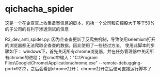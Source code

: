 # qichacha_spider
这是一个在企查查上收集备案信息的脚本，包括一个公司和它控股大于等于50%的子公司的有利于渗透测试的信息

R3_dev_anti_spider.py: 因为企查查更新了反爬虫机制，导致使用selemium打开的浏览器都无法爬取企查查的数据，因此使用了一些绕过方法。 使用此脚本的步骤如下： windows下，首先关闭所有chrome浏览器，并在任务管理器中关闭所有chrome的进程； 在cmd中输入："C:\Program Files\Google\Chrome\Application\chrome.exe" --remote-debugging-port=9222，之后会看到chrome打开； chrome打开之后便可直接运行脚本了

